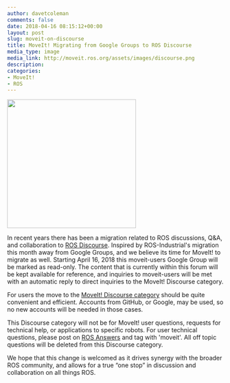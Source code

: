 ```yaml
---
author: davetcoleman
comments: false
date: 2018-04-16 08:15:12+00:00
layout: post
slug: moveit-on-discourse
title: MoveIt! Migrating from Google Groups to ROS Discourse
media_type: image
media_link: http://moveit.ros.org/assets/images/discourse.png
description:
categories:
- MoveIt!
- ROS
---
```


<img src="{{ site.url }}/assets/images/discourse.png" width="300" css="margin-top:20px"/>

In recent years there has been a migration related to ROS discussions, Q&A, and collaboration to [ROS Discourse](http://discourse.ros.org). Inspired by ROS-Industrial's migration this month away from Google Groups, and we believe its time for MoveIt! to migrate as well. Starting April 16, 2018 this moveit-users Google Group will be marked as read-only. The content that is currently within this  forum will be kept available for reference, and inquiries to moveit-users will be met with an automatic reply to direct inquiries to the MoveIt! Discourse category.

For users the move to the [MoveIt! Discourse category](https://discourse.ros.org/c/moveit) should be quite convenient and efficient. Accounts from GitHub, or Google, may be used, so no new accounts will be needed in those cases.

This Discourse category will not be for MoveIt! user questions, requests for technical help, or applications to specific robots. For user technical questions, please post on [ROS Answers](https://answers.ros.org/questions/) and tag with 'moveit'. All off topic questions will be deleted from this Discourse category.

We hope that this change is welcomed as it drives synergy with the broader ROS community, and allows for a true “one stop” in discussion and collaboration on all things ROS.
